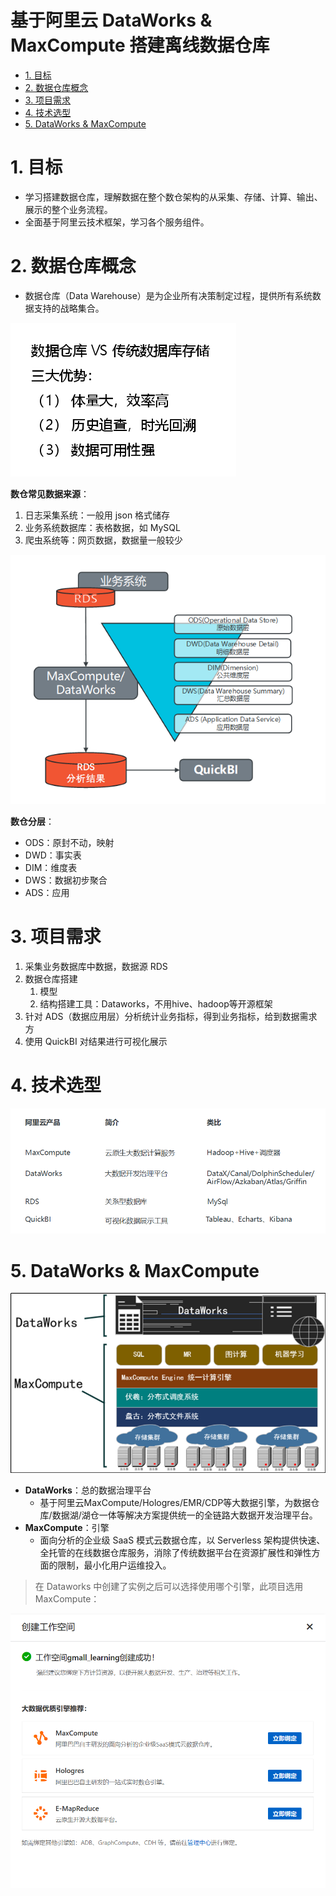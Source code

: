 # 基于阿里云 DataWorks & MaxCompute 搭建离线数据仓库  <!-- omit from toc -->

- [1. 目标](#1-目标)
- [2. 数据仓库概念](#2-数据仓库概念)
- [3. 项目需求](#3-项目需求)
- [4. 技术选型](#4-技术选型)
- [5. DataWorks \& MaxCompute](#5-dataworks--maxcompute)

# 1. 目标
- 学习搭建数据仓库，理解数据在整个数仓架构的从采集、存储、计算、输出、展示的整个业务流程。
- 全面基于阿里云技术框架，学习各个服务组件。


# 2. 数据仓库概念

- 数据仓库（Data Warehouse）是为企业所有决策制定过程，提供所有系统数据支持的战略集合。
 
![](assets/2023-12-22-22-12-19.png)

**数仓常见数据来源**：
1. 日志采集系统：一般用 json 格式储存
2. 业务系统数据库：表格数据，如 MySQL
3. 爬虫系统等：网页数据，数据量一般较少

![](assets/2023-12-22-22-16-10.png)

**数仓分层**：
- ODS：原封不动，映射
- DWD：事实表
- DIM：维度表
- DWS：数据初步聚合
- ADS：应用



# 3. 项目需求

1. 采集业务数据库中数据，数据源 RDS
2. 数据仓库搭建
   1. 模型
   2. 结构搭建工具：Dataworks，不用hive、hadoop等开源框架
3. 针对 ADS（数据应用层）分析统计业务指标，得到业务指标，给到数据需求方
4. 使用 QuickBI 对结果进行可视化展示



# 4. 技术选型

![](assets/2023-12-20-21-52-12.png)


# 5. DataWorks & MaxCompute

![](assets/2023-12-22-22-18-52.png)

- **DataWorks**：总的数据治理平台
  - 基于阿里云MaxCompute/Hologres/EMR/CDP等大数据引擎，为数据仓库/数据湖/湖仓一体等解决方案提供统一的全链路大数据开发治理平台。
- **MaxCompute**：引擎
  - 面向分析的企业级 SaaS 模式云数据仓库，以 Serverless 架构提供快速、全托管的在线数据仓库服务，消除了传统数据平台在资源扩展性和弹性方面的限制，最小化用户运维投入。

> 在 Dataworks 中创建了实例之后可以选择使用哪个引擎，此项目选用 MaxCompute：
> 
![](assets/2023-12-20-22-37-46.png)